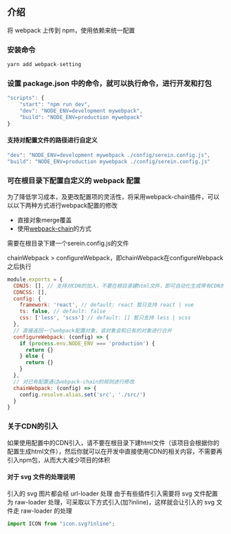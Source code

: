 ## 介绍

将 webpack 上传到 npm，使用依赖来统一配置

### 安装命令

```js
yarn add webpack-setting
```

### 设置 package.json 中的命令，就可以执行命令，进行开发和打包

```js
"scripts": {
    "start": "npm run dev",
    "dev": "NODE_ENV=development mywebpack",
    "build": "NODE_ENV=production mywebpack"
}
```

#### 支持对配置文件的路径进行自定义

```js
"dev": "NODE_ENV=development mywebpack ./config/serein.config.js",
"build": "NODE_ENV=production mywebpack ./config/serein.config.js"
```

### 可在根目录下配置自定义的 webpack 配置

为了降低学习成本，及更改配置项的灵活性，将采用webpack-chain插件，可以以以下两种方式进行webpack配置的修改

- 直接对象merge覆盖
- 使用[webpack-chain](https://github.com/Yatoo2018/webpack-chain/tree/zh-cmn-Hans?spm=a2c6h.14275010.0.0.3d7b22efZu5PJT)的方式  

需要在根目录下建一个serein.config.js的文件

chainWebpack > configureWebpack，即chainWebpack在configureWebpack之后执行

```js
module.exports = {
  CDNJS: [], // 支持对CDN的加入，不要在根目录建html文件，即可自动化生成带有CDN的html文件
  CDNCSS: [],
  config: {
    framework: 'react', // default: react 暂只支持 react | vue
    ts: false, // default: false
    css: ['less', 'scss'] // default: [] 暂只支持 less | scss
  },
  // 直接返回一个webpack配置对象，该对象会和已有的对象进行合并
  configureWebpack: (config) => {
    if (process.env.NODE_ENV === 'production') {
      return {}
    } else {
      return {}
    }
  },
  // 对已有配置通过webpack-chain的规则进行修改
  chainWebpack: (config) => {
    config.resolve.alias.set('src', './src/')
  }
}
```

### 关于CDN的引入

如果使用配置中的CDN引入，请不要在根目录下建html文件（该项目会根据你的配置生成html文件），然后你就可以在开发中直接使用CDN的相关内容，不需要再引入npm包，从而大大减少项目的体积

#### 对于 svg 文件的处理说明

引入的 svg 图片都会经 url-loader 处理
由于有些插件引入需要将 svg 文件配置为 raw-loader 处理，可采取以下方式引入(加?inline)，这样就会让引入的 svg 文件走 raw-loader 的处理

```js
import ICON from "icon.svg?inline";
```
